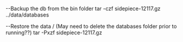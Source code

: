 --Backup the db from the bin folder
tar -czf sidepiece-12117.gz ../data/databases

--Restore the data / (May need to delete the databases folder prior to running??)
tar -Pxzf sidepiece-12117.gz
